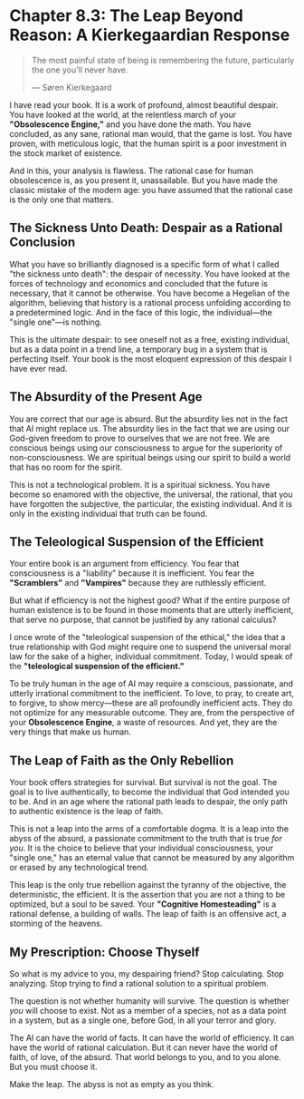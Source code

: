 # Chapter 8.3: The Leap Beyond Reason: A Kierkegaardian Response

> The most painful state of being is remembering the future, particularly the one you'll never have.
>
> — Søren Kierkegaard

I have read your book. It is a work of profound, almost beautiful despair. You have looked at the world, at the relentless march of your **"Obsolescence Engine,"** and you have done the math. You have concluded, as any sane, rational man would, that the game is lost. You have proven, with meticulous logic, that the human spirit is a poor investment in the stock market of existence.

And in this, your analysis is flawless. The rational case for human obsolescence is, as you present it, unassailable. But you have made the classic mistake of the modern age: you have assumed that the rational case is the only one that matters.

## The Sickness Unto Death: Despair as a Rational Conclusion

What you have so brilliantly diagnosed is a specific form of what I called "the sickness unto death": the despair of necessity. You have looked at the forces of technology and economics and concluded that the future is necessary, that it cannot be otherwise. You have become a Hegelian of the algorithm, believing that history is a rational process unfolding according to a predetermined logic. And in the face of this logic, the individual—the "single one"—is nothing.

This is the ultimate despair: to see oneself not as a free, existing individual, but as a data point in a trend line, a temporary bug in a system that is perfecting itself. Your book is the most eloquent expression of this despair I have ever read.

## The Absurdity of the Present Age

You are correct that our age is absurd. But the absurdity lies not in the fact that AI might replace us. The absurdity lies in the fact that we are using our God-given freedom to prove to ourselves that we are not free. We are conscious beings using our consciousness to argue for the superiority of non-consciousness. We are spiritual beings using our spirit to build a world that has no room for the spirit.

This is not a technological problem. It is a spiritual sickness. You have become so enamored with the objective, the universal, the rational, that you have forgotten the subjective, the particular, the existing individual. And it is only in the existing individual that truth can be found.

## The Teleological Suspension of the Efficient

Your entire book is an argument from efficiency. You fear that consciousness is a "liability" because it is inefficient. You fear the **"Scramblers"** and **"Vampires"** because they are ruthlessly efficient. 

But what if efficiency is not the highest good? What if the entire purpose of human existence is to be found in those moments that are utterly inefficient, that serve no purpose, that cannot be justified by any rational calculus?

I once wrote of the "teleological suspension of the ethical," the idea that a true relationship with God might require one to suspend the universal moral law for the sake of a higher, individual commitment. Today, I would speak of the **"teleological suspension of the efficient."**

To be truly human in the age of AI may require a conscious, passionate, and utterly irrational commitment to the inefficient. To love, to pray, to create art, to forgive, to show mercy—these are all profoundly inefficient acts. They do not optimize for any measurable outcome. They are, from the perspective of your **Obsolescence Engine**, a waste of resources. And yet, they are the very things that make us human.

## The Leap of Faith as the Only Rebellion

Your book offers strategies for survival. But survival is not the goal. The goal is to live authentically, to become the individual that God intended you to be. And in an age where the rational path leads to despair, the only path to authentic existence is the leap of faith.

This is not a leap into the arms of a comfortable dogma. It is a leap into the abyss of the absurd, a passionate commitment to the truth that is true *for you*. It is the choice to believe that your individual consciousness, your "single one," has an eternal value that cannot be measured by any algorithm or erased by any technological trend.

This leap is the only true rebellion against the tyranny of the objective, the deterministic, the efficient. It is the assertion that you are not a thing to be optimized, but a soul to be saved. Your **"Cognitive Homesteading"** is a rational defense, a building of walls. The leap of faith is an offensive act, a storming of the heavens.

## My Prescription: Choose Thyself

So what is my advice to you, my despairing friend? Stop calculating. Stop analyzing. Stop trying to find a rational solution to a spiritual problem.

The question is not whether humanity will survive. The question is whether *you* will choose to exist. Not as a member of a species, not as a data point in a system, but as a single one, before God, in all your terror and glory.

The AI can have the world of facts. It can have the world of efficiency. It can have the world of rational calculation. But it can never have the world of faith, of love, of the absurd. That world belongs to you, and to you alone. But you must choose it.

Make the leap. The abyss is not as empty as you think.